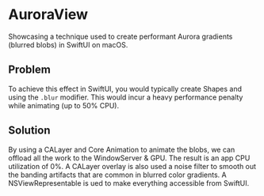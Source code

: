 # AuroraView

Showcasing a technique used to create performant Aurora gradients (blurred blobs) in SwiftUI on macOS.


## Problem
To achieve this effect in SwiftUI, you would typically create Shapes and using the `.blur` modifier.
This would incur a heavy performance penalty while animating (up to 50% CPU).

## Solution
By using a CALayer and Core Animation to animate the blobs, we can offload all the work to the WindowServer & GPU. The result is an app CPU utilization of 0%.
A CALayer overlay is also used a noise filter to smooth out the banding artifacts that are common in blurred color gradients.
A NSViewRepresentable is ued to make everything accessible from SwiftUI.
